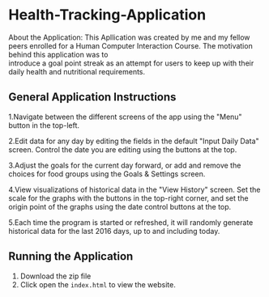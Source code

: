 # Health-Tracking-Application

About the Application:
This Apllication was created by me and my fellow peers enrolled for a Human Computer Interaction Course. The motivation behind this application was to  
introduce a goal point streak as an attempt for users to keep up with their daily health and nutritional requirements.

## General Application Instructions

1.Navigate between the different screens of the app using the "Menu" button in the top-left.

2.Edit data for any day by editing the fields in the default "Input Daily Data" screen. Control the date you are editing using the buttons at the top.

3.Adjust the goals for the current day forward, or add and remove the choices for food groups using the Goals & Settings screen.

4.View visualizations of historical data in the "View History" screen. Set the scale for the graphs with the buttons in the top-right corner, and set the origin point of the graphs using the date control buttons at the top.

5.Each time the program is started or refreshed, it will randomly generate historical data for the last 2016 days, up to and including today.

## Running the Application

1. Download the zip file
2. Click open the `index.html` to view the website.
